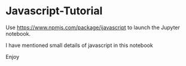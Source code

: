 # Javascript-Tutorial
Use https://www.npmjs.com/package/ijavascript to launch the Jupyter notebook.

I have mentioned small details of javascript in this notebook

Enjoy
